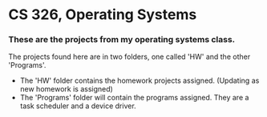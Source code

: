 # CS 326, Operating Systems

### These are the projects from my operating systems class.

The projects found here are in two folders, one called 'HW' and the other 'Programs'.
- The 'HW' folder contains the homework projects assigned. (Updating as new homework is assigned)
- The 'Programs' folder will contain the programs assigned.  They are a task scheduler and a device driver.

